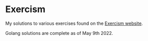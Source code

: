 # Exercism

My solutions to various exercises found on the <a href="https://exercism.org/">Exercism website</a>.

Golang solutions are complete as of May 9th 2022.
